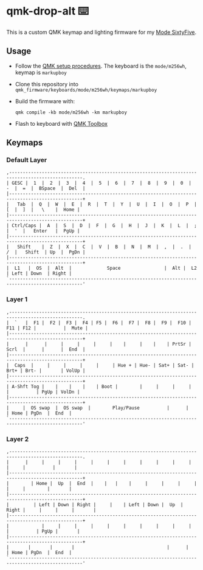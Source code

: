 # qmk-drop-alt :keyboard:

This is a custom QMK keymap and lighting firmware for my [Mode SixtyFive](https://modedesigns.com/products/sixtyfive?srsltid=AfmBOoq6Zhyk8QrM3vYGj5ko4n5AKHo5_7-OD4WKRQ7JDuPiImM4tIUi).

## Usage

- Follow the [QMK setup procedures](). The keyboard is the `mode/m256wh`, keymap is `markupboy`
- Clone this repository into `qmk_firmware/keyboards/mode/m256wh/keymaps/markupboy`
- Build the firmware with:

  `qmk compile -kb mode/m256wh -km markupboy`

- Flash to keyboard with [QMK Toolbox](https://github.com/qmk/qmk_toolbox)

## Keymaps

### Default Layer

```
,-------------------------------------------------------------------------------------------------.
| GESC |  1  |  2  |  3  |  4  |  5  |  6  |  7  |  8  |  9  |  0  |  -  |  =  |  BSpace  |  Del  |
|-------------------------------------------------------------------------------------------------+
|   Tab  |  Q  |  W  |  E  |  R  |  T  |  Y  |  U  |  I  |  O  |  P  |  [  |  ]  |   \    |  Home |
|-------------------------------------------------------------------------------------------------+
| Ctrl/Caps |  A  |  S  |  D  |  F  |  G  |  H  |  J  |  K  |  L  |  ;  |  '  |   Enter   |  PgUp |
|-------------------------------------------------------------------------------------------------+
|   Shift    |  Z  |  X  |  C  |  V  |  B  |  N  |  M  |  ,  |  .  |  /  |   Shift  | Up  |  PgDn |
|-------------------------------------------------------------------------------------------------+
|  L1   |  OS  |  Alt  |             Space                |  Alt |  L2    | Left | Down  | Right |
`-------------------------------------------------------------------------------------------------'
```

### Layer 1

```
,-------------------------------------------------------------------------------------------------.
|  `   |  F1 |  F2 |  F3 |  F4 | F5 |  F6 |  F7 |  F8 |  F9 |  F10 | F11 | F12 |          |  Mute |
|-------------------------------------------------------------------------------------------------+
|      |      |     |     |     |     |    |     |    |    | PrtSr |  Scrl  |      |      |  End  |
|-------------------------------------------------------------------------------------------------+
|  Caps  |     |     |     |     |     | Hue + | Hue- | Sat+ | Sat- | Brt+ | Brt- |       | VolUp |
|-------------------------------------------------------------------------------------------------+
| A-Shft Tog |    |    |    |    | Boot |        |     |     |     |    |          | PgUp | VolDn |
|-------------------------------------------------------------------------------------------------+
|     |  OS swap  |  OS swap  |        Play/Pause          |      |        | Home | PgDn  |  End  |
`-------------------------------------------------------------------------------------------------'
```

### Layer 2

```
,-------------------------------------------------------------------------------------------------.
|      |     |     |     |     |     |     |     |     |     |     |     |     |          |       |
|-------------------------------------------------------------------------------------------------+
|        | Home |  Up  |  End  |    |   |    |     |     |     |     |     |     |        |       |
|-------------------------------------------------------------------------------------------------+
|         | Left | Down | Right |     |    | Left | Down |  Up  | Right |     |     |     |       |
|-------------------------------------------------------------------------------------------------+
|            |     |     |     |     |     |     |     |     |     |    |          | PgUp |       |
|-------------------------------------------------------------------------------------------------+
|       |       |       |                                  |      |        | Home | PgDn  |  End  |
`-------------------------------------------------------------------------------------------------'
```
